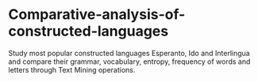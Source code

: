# Comparative-analysis-of-constructed-languages
Study most popular constructed languages Esperanto, Ido and Interlingua and compare their grammar, vocabulary, entropy, frequency of words and letters through Text Mining operations.
